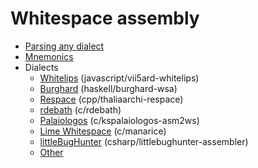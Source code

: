 # Whitespace assembly

- [Parsing any dialect](parsing.md)
- [Mnemonics](mnemonics.md)
- Dialects
  - [Whitelips](dialects/whitelips.md) (javascript/vii5ard-whitelips)
  - [Burghard](dialects/burghard.md) (haskell/burghard-wsa)
  - [Respace](dialects/respace.md) (cpp/thaliaarchi-respace)
  - [rdebath](dialects/rdebath.md) (c/rdebath)
  - [Palaiologos](dialects/palaiologos.md) (c/kspalaiologos-asm2ws)
  - [Lime Whitespace](dialects/limews.md) (c/manarice)
  - [littleBugHunter](dialects/littlebughunter.md) (csharp/littlebughunter-assembler)
  - [Other](dialects/other_dialects.md)
